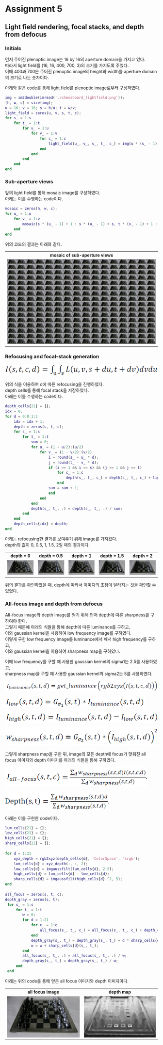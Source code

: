 # Assignment 5  
## Light field rendering, focal stacks, and depth from defocus  
### Initials  

먼저 주어진 plenoptic image는 16 by 16의 aperture domain을 가지고 있다.  
따라서 light field를 (16, 16, 400, 700, 3)의 크기를 가지도록 주었다.  
이때 400과 700은 주어진 plenoptic image의 height와 width를 aperture domain의 크기로 나눈 숫자이다.  

아래와 같은 code를 통해 light field를 plenoptic image로부터 구성하였다.  

```matlab
img = im2double(imread('./chessboard_lightfield.png'));
[h, w, c] = size(img);
u = 16; v = 16; s = h/u; t = w/v;
light_field = zeros(u, v, s, t, c);
for s_ = 1:s
    for t_ = 1:t
        for u_ = 1:u
            for v_ = 1:v
                for c_ = 1:c
                    light_field(u_, v_, s_, t_, c_) = img(u * (s_ - 1) + u_, v * (t_ - 1) + v_, c_);
                end
            end
        end
    end
end
```


### Sub-aperture views  

앞의 light field를 통해 mosaic image를 구성하였다.  
아래는 이를 수행하는 code이다.

```matlab
mosaic = zeros(h, w, c);
for u_ = 1:u
    for v_ = 1:v
        mosaic(s * (u_ - 1) + 1 : s * (u_ - 1) + s, t * (v_ - 1) + 1 : t * (v_ - 1) + t, :) = light_field(u_, v_, :, :, :);
    end
end
```

위의 코드의 결과는 아래와 같다.  

<table>
    <tr>
        <th>mosaic of sub-aperture views</th>
    </tr>
    <tr>
        <td><img src='./image/img_mosaic.png'></td>
    </tr>
</table>


### Refocusing and focal-stack generation  

![Alt text](./image/refocusing_formula.PNG)

위의 식을 이용하여 d에 따른 refocusing을 진행하였다.  
depth cells를 통해 focal stack을 저장하였다.  
아래는 이를 수행하는 code이다.  

```matlab
depth_cells{21} = {};
idx = 0;
for d = 0:0.1:2
    idx = idx + 1;
    depth = zeros(s, t, c);
    for s_ = 1:s
        for t_ = 1:t
            sum = 0;
            for u_ = (1 - u/2):(u/2)
                for v_ = (1 - v/2):(v/2)
                    i = round(s_ + u_ * d);
                    j = round(t_ - v_ * d);
                    if (i >= 1 && i <= s) && (j >= 1 && j <= t)
                        for c_ = 1:c
                            depth(s_, t_, c_) = depth(s_, t_, c_) + light_field(u_ + u/2,v_ + v/2, i, j, c_);
                        end
                    sum = sum + 1;
                    end
                end
            end
            depth(s_, t_, :) = depth(s_, t_, :) / sum;
        end
    end
    depth_cells{idx} = depth;
end
```

아래는 refocusing한 결과를 보여주기 위해 image를 가져왔다.  
depth의 값이 0, 0.5, 1, 1.5, 2일 때의 결과이다.  

<table>
    <tr>
        <th>depth = 0</th>
        <th>depth = 0.5</th>
        <th>depth = 1</th>
        <th>depth = 1.5</th>
        <th>depth = 2</th>
    </tr>
    <tr>
        <td><img src='./image/depth_0.png'></td>
        <td><img src='./image/depth_05.png'></td>
        <td><img src='./image/depth_1.png'></td>
        <td><img src='./image/depth_15.png'></td>
        <td><img src='./image/depth_2.png'></td>
    </tr>
</table>

위의 결과를 확인하였을 때, depth에 따라서 이미지의 초점이 달라지는 것을 확인할 수 있었다.  


### All-focus image and depth from defocus  

All-focus image와 depth image를 얻기 위해 먼저 depth에 따른 sharpness를 구하여야 한다.  
그렇기 때문에 아래의 식들을 통해 depth에 따른 luminance를 구하고,  
이와 gaussian kernel을 사용하여 low frequency image를 구하였다.  
이렇게 구한 low frequency image를 luminance에서 빼서 high frequency를 구하고,  
이와 gaussian kernel을 이용하여 sharpness map을 구하였다.  

이때 low frequency를 구할 때 사용한 gaussian kernel의 sigma1는 2.5를 사용하였고,  
sharpness map을 구할 때 사용한 gaussian kernel의 sigma2는 5를 사용하였다.  

![Alt text](./image/luminance.PNG)

![Alt text](./image/low_frequency.PNG)

![Alt text](./image/high_frequency.PNG)

![Alt text](./image/sharpness.PNG)

그렇게 sharpness map을 구한 뒤, image의 모든 depth에 focus가 맞춰진 all focus 이미지와 depth 이미지를 아래의 식들을 통해 구하였다.  

![Alt text](./image/all_focus.PNG)

![Alt text](./image/depth.PNG)

아래는 이를 구현한 code이다.  

```matlab
lum_cells{21} = {};
low_cells{21} = {};
high_cells{21} = {};
sharp_cells{21} = {};

for d = 1:21
    xyz_depth = rgb2xyz(depth_cells{d}, 'ColorSpace', 'srgb');
    lum_cells{d} = xyz_depth(:, :, 2);
    low_cells{d} = imgaussfilt(lum_cells{d}, 2.5);
    high_cells{d} = lum_cells{d} - low_cells{d};
    sharp_cells{d} = imgaussfilt(high_cells{d}.^2, 5);
end

all_focus = zeros(s, t, c);
depth_gray = zeros(s, t);
 for s_ = 1:s
     for t_ = 1:t
        w = 0;
        for d = 1:21
            for c_ = 1:c
                all_focus(s_, t_, c_) = all_focus(s_, t_, c_) + depth_cells{d}(s_, t_, c_) * sharp_cells{d}(s_, t_);
            end
            depth_gray(s_, t_) = depth_gray(s_, t_) + d * sharp_cells{d}(s_, t_);
            w = w + sharp_cells{d}(s_, t_);
        end
        all_focus(s_, t_, :) = all_focus(s_, t_, :) / w;
        depth_gray(s_, t_) = depth_gray(s_, t_) / w;
     end
 end
```

아래는 위의 code를 통해 얻은 all focus 이미지와 depth 이미지이다.  

<table>
    <tr>
        <th>all focus image</th>
        <th>depth map</th>
    </tr>
    <tr>
        <td><img src='./image/img_all_focus.png'></td>
        <td><img src='./image/img_depth.png'></td>
    </tr>
</table>

